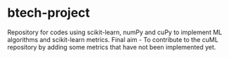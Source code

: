 # btech-project

Repository for codes using scikit-learn, numPy and cuPy to implement ML algorithms and scikit-learn metrics.
Final aim - To contribute to the cuML repository by adding some metrics that have not been implemented yet.
